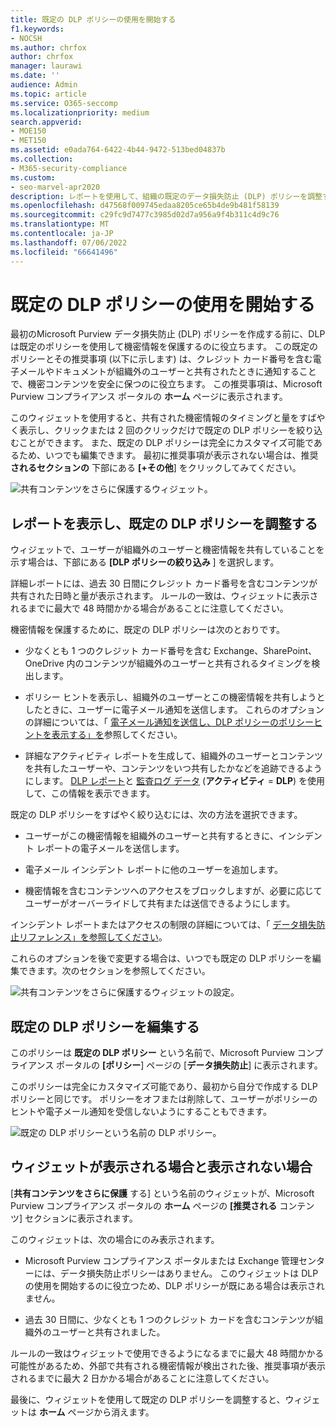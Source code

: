 ```yaml
---
title: 既定の DLP ポリシーの使用を開始する
f1.keywords:
- NOCSH
ms.author: chrfox
author: chrfox
manager: laurawi
ms.date: ''
audience: Admin
ms.topic: article
ms.service: O365-seccomp
ms.localizationpriority: medium
search.appverid:
- MOE150
- MET150
ms.assetid: e0ada764-6422-4b44-9472-513bed04837b
ms.collection:
- M365-security-compliance
ms.custom:
- seo-marvel-apr2020
description: レポートを使用して、組織の既定のデータ損失防止 (DLP) ポリシーを調整する方法について説明します。
ms.openlocfilehash: d47568f009745edaa8205ce65b4de9b481f58139
ms.sourcegitcommit: c29fc9d7477c3985d02d7a956a9f4b311c4d9c76
ms.translationtype: MT
ms.contentlocale: ja-JP
ms.lasthandoff: 07/06/2022
ms.locfileid: "66641496"
---
```

# <a name="get-started-with-the-default-dlp-policy"></a>既定の DLP ポリシーの使用を開始する

最初のMicrosoft Purview データ損失防止 (DLP) ポリシーを作成する前に、DLP は既定のポリシーを使用して機密情報を保護するのに役立ちます。 この既定のポリシーとその推奨事項 (以下に示します) は、クレジット カード番号を含む電子メールやドキュメントが組織外のユーザーと共有されたときに通知することで、機密コンテンツを安全に保つのに役立ちます。 この推奨事項は、Microsoft Purview コンプライアンス ポータルの **ホーム** ページに表示されます。 
  
このウィジェットを使用すると、共有された機密情報のタイミングと量をすばやく表示し、クリックまたは 2 回のクリックだけで既定の DLP ポリシーを絞り込むことができます。 また、既定の DLP ポリシーは完全にカスタマイズ可能であるため、いつでも編集できます。 最初に推奨事項が表示されない場合は、推奨 **されるセクションの** 下部にある **[+その他**] をクリックしてみてください。 
  
![共有コンテンツをさらに保護するウィジェット。](../media/2bae6dbc-cc92-4f35-b54c-c36e60226b5b.png)
  
## <a name="view-the-report-and-refine-the-default-dlp-policy"></a>レポートを表示し、既定の DLP ポリシーを調整する

ウィジェットで、ユーザーが組織外のユーザーと機密情報を共有していることを示す場合は、下部にある **[DLP ポリシーの絞り込み** ] を選択します。 
  
詳細レポートには、過去 30 日間にクレジット カード番号を含むコンテンツが共有された日時と量が表示されます。 ルールの一致は、ウィジェットに表示されるまでに最大で 48 時間かかる場合があることに注意してください。
  
機密情報を保護するために、既定の DLP ポリシーは次のとおりです。
  
- 少なくとも 1 つのクレジット カード番号を含む Exchange、SharePoint、OneDrive 内のコンテンツが組織外のユーザーと共有されるタイミングを検出します。
    
- ポリシー ヒントを表示し、組織外のユーザーとこの機密情報を共有しようとしたときに、ユーザーに電子メール通知を送信します。 これらのオプションの詳細については、「 [電子メール通知を送信し、DLP ポリシーのポリシーヒントを表示する」を](use-notifications-and-policy-tips.md)参照してください。
    
- 詳細なアクティビティ レポートを生成して、組織外のユーザーとコンテンツを共有したユーザーや、コンテンツをいつ共有したかなどを追跡できるようにします。 [DLP レポート](view-the-dlp-reports.md)と [監査ログ データ](search-the-audit-log-in-security-and-compliance.md) (**アクティビティ** = **DLP**) を使用して、この情報を表示できます。
    
既定の DLP ポリシーをすばやく絞り込むには、次の方法を選択できます。
  
- ユーザーがこの機密情報を組織外のユーザーと共有するときに、インシデント レポートの電子メールを送信します。
    
- 電子メール インシデント レポートに他のユーザーを追加します。
    
- 機密情報を含むコンテンツへのアクセスをブロックしますが、必要に応じてユーザーがオーバーライドして共有または送信できるようにします。
    
インシデント レポートまたはアクセスの制限の詳細については、「 [データ損失防止リファレンス」を参照してください](data-loss-prevention-policies.md)。
  
これらのオプションを後で変更する場合は、いつでも既定の DLP ポリシーを編集できます。次のセクションを参照してください。
  
![共有コンテンツをさらに保護するウィジェットの設定。](../media/dad30a84-2715-4c0a-a5c5-44d85492363e.png)
  
## <a name="edit-the-default-dlp-policy"></a>既定の DLP ポリシーを編集する

このポリシーは **既定の DLP ポリシー** という名前で、Microsoft Purview コンプライアンス ポータルの **[ポリシー**] ページの [**データ損失防止**] に表示されます。 
  
このポリシーは完全にカスタマイズ可能であり、最初から自分で作成する DLP ポリシーと同じです。 ポリシーをオフまたは削除して、ユーザーがポリシーのヒントや電子メール通知を受信しないようにすることもできます。
  
![既定の DLP ポリシーという名前の DLP ポリシー。](../media/260731e8-4d57-4c98-abec-07b052ec48d5.png)
  
## <a name="when-the-widget-does-and-does-not-appear"></a>ウィジェットが表示される場合と表示されない場合

[**共有コンテンツをさらに保護** する] という名前のウィジェットが、Microsoft Purview コンプライアンス ポータルの **ホーム** ページの **[推奨される** コンテンツ] セクションに表示されます。 
  
このウィジェットは、次の場合にのみ表示されます。
  
- Microsoft Purview コンプライアンス ポータルまたは Exchange 管理センターには、データ損失防止ポリシーはありません。 このウィジェットは DLP の使用を開始するのに役立つため、DLP ポリシーが既にある場合は表示されません。
    
- 過去 30 日間に、少なくとも 1 つのクレジット カードを含むコンテンツが組織外のユーザーと共有されました。
    
ルールの一致はウィジェットで使用できるようになるまでに最大 48 時間かかる可能性があるため、外部で共有される機密情報が検出された後、推奨事項が表示されるまでに最大 2 日かかる場合があることに注意してください。
  
最後に、ウィジェットを使用して既定の DLP ポリシーを調整すると、ウィジェットは **ホーム** ページから消えます。 
  

